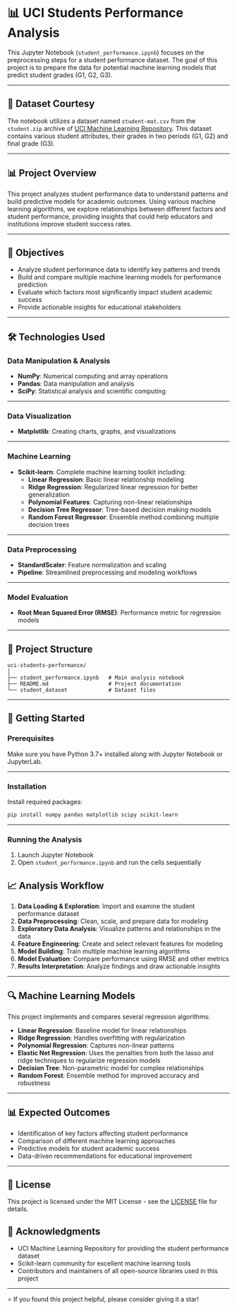 # 📊 UCI Students Performance Analysis 

This Jupyter Notebook (`student_performance.ipynb`) focuses on the preprocessing steps for a student performance dataset. The goal of this project is to prepare the data for potential machine learning models that predict student grades (G1, G2, G3).

---
## 🫡 Dataset Courtesy 
The notebook utilizes a dataset named `student-mat.csv` from the `student.zip` archive of [UCI Machine Learning Repository](https://archive.ics.uci.edu/dataset/320/student+performance). This dataset contains various student attributes, their grades in two periods (G1, G2) and final grade (G3).

---
## 📊 Project Overview

This project analyzes student performance data to understand patterns and build predictive models for academic outcomes. Using various machine learning algorithms, we explore relationships between different factors and student performance, providing insights that could help educators and institutions improve student success rates.

---
## 🎯 Objectives

- Analyze student performance data to identify key patterns and trends
- Build and compare multiple machine learning models for performance prediction
- Evaluate which factors most significantly impact student academic success
- Provide actionable insights for educational stakeholders

---
## 🛠️ Technologies Used

### Data Manipulation & Analysis
- **NumPy**: Numerical computing and array operations
- **Pandas**: Data manipulation and analysis
- **SciPy**: Statistical analysis and scientific computing

---
### Data Visualization
- **Matplotlib**: Creating charts, graphs, and visualizations

---
### Machine Learning
- **Scikit-learn**: Complete machine learning toolkit including:
  - **Linear Regression**: Basic linear relationship modeling
  - **Ridge Regression**: Regularized linear regression for better generalization
  - **Polynomial Features**: Capturing non-linear relationships
  - **Decision Tree Regressor**: Tree-based decision making models
  - **Random Forest Regressor**: Ensemble method combining multiple decision trees

---
### Data Preprocessing
- **StandardScaler**: Feature normalization and scaling
- **Pipeline**: Streamlined preprocessing and modeling workflows

---
### Model Evaluation
- **Root Mean Squared Error (RMSE)**: Performance metric for regression models

---
## 📁 Project Structure

```
uci-students-performance/
│
├── student_performance.ipynb   # Main analysis notebook
├── README.md                   # Project documentation
└── student_dataset             # Dataset files
```

---
## 🚀 Getting Started

### Prerequisites

Make sure you have Python 3.7+ installed along with Jupyter Notebook or JupyterLab.

---
### Installation

Install required packages:
```bash
pip install numpy pandas matplotlib scipy scikit-learn
```

---
### Running the Analysis

1. Launch Jupyter Notebook
2. Open `student_performance.ipynb` and run the cells sequentially

## 📈 Analysis Workflow

1. **Data Loading & Exploration**: Import and examine the student performance dataset
2. **Data Preprocessing**: Clean, scale, and prepare data for modeling
3. **Exploratory Data Analysis**: Visualize patterns and relationships in the data
4. **Feature Engineering**: Create and select relevant features for modeling
5. **Model Building**: Train multiple machine learning algorithms
6. **Model Evaluation**: Compare performance using RMSE and other metrics
7. **Results Interpretation**: Analyze findings and draw actionable insights

---
## 🔍 Machine Learning Models

This project implements and compares several regression algorithms:

- **Linear Regression**: Baseline model for linear relationships
- **Ridge Regression**: Handles overfitting with regularization
- **Polynomial Regression**: Captures non-linear patterns
- **Elastic Net Regression**: Uses the penalties from both the lasso and ridge techniques to regularize regression models
- **Decision Tree**: Non-parametric model for complex relationships
- **Random Forest**: Ensemble method for improved accuracy and robustness

---
## 📊 Expected Outcomes

- Identification of key factors affecting student performance
- Comparison of different machine learning approaches
- Predictive models for student academic success
- Data-driven recommendations for educational improvement

---
## 📄 License

This project is licensed under the MIT License - see the [LICENSE](LICENSE) file for details.

## 🙏 Acknowledgments

- UCI Machine Learning Repository for providing the student performance dataset
- Scikit-learn community for excellent machine learning tools
- Contributors and maintainers of all open-source libraries used in this project

---

⭐ If you found this project helpful, please consider giving it a star!

